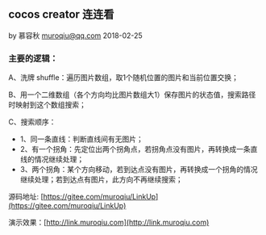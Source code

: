 ## cocos creator 连连看

 by 慕容秋 muroqiu@qq.com
 2018-02-25
  
### 主要的逻辑：
A、洗牌 shuffle：遍历图片数组，取1个随机位置的图片和当前位置交换；

B、用一个二维数组（各个方向均比图片数组大1）保存图片的状态值，搜索路径时映射到这个数组搜索；

C、搜索顺序：
  * 1、同一条直线：判断直线间有无图片；
  * 2、有一个拐角：先定位出两个拐角点，若拐角点没有图片，再转换成一条直线的情况继续处理；
  * 3、两个拐角：某个方向移动，若到达点没有图片，再转换成一个拐角的情况继续处理；若到达点有图片，此方向不再继续搜索；

源码地址: [https://gitee.com/muroqiu/LinkUp](https://gitee.com/muroqiu/LinkUp)

演示效果：[http://link.muroqiu.com](http://link.muroqiu.com)